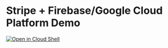 # Stripe + Firebase/Google Cloud Platform Demo

[![Open in Cloud Shell](https://gstatic.com/cloudssh/images/open-btn.png)](https://console.cloud.google.com/cloudshell/open?git_repo=https://github.com/michaelawyu/stripe-google-demo&tutorial=TUTORIAL.md)
